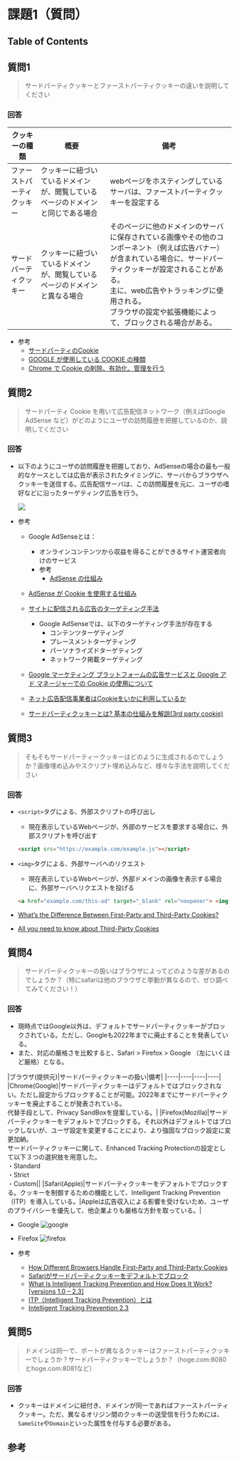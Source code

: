 # 課題1（質問）

## Table of Contents
<!-- START doctoc -->
<!-- END doctoc -->

## 質問1

> サードパーティクッキーとファーストパーティクッキーの違いを説明してください

### 回答

|クッキーの種類|概要|備考|
|----|----|----|
|ファーストパーティクッキー|クッキーに紐づいているドメインが、閲覧しているページのドメインと同じである場合|webページをホスティングしているサーバは、ファーストパーティクッキーを設定する|
|サードパーティクッキー|クッキーに紐づいているドメインが、閲覧しているページのドメインと異なる場合|そのページに他のドメインのサーバに保存されている画像やその他のコンポーネント（例えば広告バナー）が含まれている場合に、サードパーティクッキーが設定されることがある。<br>主に、web広告やトラッキングに使用される。<br> ブラウザの設定や拡張機能によって、ブロックされる場合がある。|

* 参考
  * [サードパーティのCookie](https://developer.mozilla.org/ja/docs/Web/HTTP/Cookies#third-party_cookies)
  * [GOOGLE が使用している COOKIE の種類](https://policies.google.com/technologies/cookies#types-of-cookies)
  * [Chrome で Cookie の削除、有効化、管理を行う](https://support.google.com/chrome/answer/95647?co=GENIE.Platform%3DDesktop&hl=ja#zippy=%2C%E7%89%B9%E5%AE%9A%E3%81%AE%E3%82%B5%E3%82%A4%E3%83%88%E3%81%AE-cookie-%E3%82%92%E8%A8%B1%E5%8F%AF%E3%81%BE%E3%81%9F%E3%81%AF%E3%83%96%E3%83%AD%E3%83%83%E3%82%AF%E3%81%99%E3%82%8B%2Cchrome-%E3%82%92%E7%B5%82%E4%BA%86%E3%81%97%E3%81%9F%E5%BE%8C%E3%81%AB-cookie-%E3%82%92%E5%89%8A%E9%99%A4%E3%81%99%E3%82%8B)

## 質問2

> サードパーティ Cookie を用いて広告配信ネットワーク（例えばGoogle AdSense など）がどのようにユーザの訪問履歴を把握しているのか、説明してください

### 回答

* 以下のようにユーザの訪問履歴を把握しており、AdSenseの場合の最も一般的なケースとしては広告が表示されたタイミングに、サーバからブラウザへクッキーを送信する。広告配信サーバは、この訪問履歴を元に、ユーザの嗜好などに沿ったターゲティング広告を行う。
 
  ![](../../../assets/third_party_cookie.png)

* 参考
  * Google AdSenseとは：
    * オンラインコンテンツから収益を得ることができるサイト運営者向けのサービス
    * 参考
      * [AdSense の仕組み](https://support.google.com/adsense/answer/6242051?hl=ja)

  * [AdSense が Cookie を使用する仕組み](https://support.google.com/adsense/answer/7549925?hl=ja)
  * [サイトに配信される広告のターゲティング手法](https://support.google.com/adsense/answer/9713)
    * Google AdSenseでは、以下のターゲティング手法が存在する
      * コンテンツターゲティング
      * プレースメントターゲティング
      * パーソナライズドターゲティング
      * ネットワーク掲載ターゲティング
  * [Google マーケティング プラットフォームの広告サービスと Google アド マネージャーでの Cookie の使用について](https://support.google.com/campaignmanager/answer/2839090?hl=ja)
  * [ネット広告配信事業者はCookieをいかに利用しているか](https://xtrend.nikkei.com/atcl/contents/technology/00005/00012/)
  * [サードパーティクッキーとは? 基本の仕組みを解説(3rd party cookie)](https://webtan.impress.co.jp/e/2017/10/03/27016)

## 質問3

> そもそもサードパーティークッキーはどのように生成されるのでしょうか？画像埋め込みやスクリプト埋め込みなど、様々な手法を説明してください

### 回答

* `<script>`タグによる、外部スクリプトの呼び出し
  * 現在表示しているWebページが、外部のサービスを要求する場合に、外部スクリプトを呼び出す

  ```html
  <script src="https://example.com/example.js"></script>
  ```

* `<img>`タグによる、外部サーバへのリクエスト
  * 現在表示しているWebページが、外部ドメインの画像を表示する場合に、外部サーバへリクエストを投げる

  ```html
  <a href="example.com/this-ad" target="_blank" rel="noopener"> <img src = "example.com/ad-img"> </a>
  ```

* [What’s the Difference Between First-Party and Third-Party Cookies?](https://clearcode.cc/blog/difference-between-first-party-third-party-cookies/)
* [All you need to know about Third-Party Cookies](https://cookie-script.com/all-you-need-to-know-about-third-party-cookies.html)

## 質問4

> サードパーティクッキーの扱いはブラウザによってどのような差があるのでしょうか？（特にsafariは他のブラウザと挙動が異なるので、ぜひ調べてみてください！）

### 回答

* 現時点ではGoogle以外は、デフォルトでサードパーティクッキーがブロックされている。ただし、Googleも2022年までに廃止することを発表している。
* また、対応の厳格さを比較すると、Safari > Firefox > Google （左にいくほど厳格）となる。

|ブラウザ(提供元)|サードパーティクッキーの扱い|備考|
|----|----|----|----|
|Chrome(Google)|サードパーティクッキーはデフォルトではブロックされない。ただし設定からブロックすることが可能。2022年までにサードパーティクッキーを廃止することが発表されている。<br> 代替手段として、Privacy SandBoxを提案している。|
|Firefox(Mozilla)|サードパーティクッキーをデフォルトでブロックする。それ以外はデフォルトではブロックしないが、ユーザ設定を変更することにより、より強固なブロック設定に変更加納。<br> サードパーティクッキーに関して、Enhanced Tracking Protectionの設定として以下３つの選択肢を用意した。<br>・Standard<br>・Strict<br>・Custom||
|Safari(Apple)|サードパーティクッキーをデフォルトでブロックする。クッキーを制御するための機能として、Intelligent Tracking Prevention（ITP）を導入している。|Appleは広告収入による影響を受けないため、ユーザのプライバシーを優先して、他企業よりも厳格な方針を取っている。|

* Google
![google](../../../assets/google_settings_cookie.png)

* Firefox
![firefox](../../../assets/firefox_settings_cookie.png)


* 参考
  * [How Different Browsers Handle First-Party and Third-Party Cookies](https://clearcode.cc/blog/browsers-first-third-party-cookies/)
  * [Safariがサードパーティクッキーをデフォルトでブロック](https://www.infoq.com/jp/news/2020/06/safari-third-party-cookies-block/)
  * [What Is Intelligent Tracking Prevention and How Does It Work? [versions 1.0 – 2.3]](https://clearcode.cc/blog/intelligent-tracking-prevention/#:~:text=Intelligent%20Tracking%20Prevention%20is%20a,Safari%20handles%20first%2Dparty%20cookies.)
  * [ITP（Intelligent Tracking Prevention）とは](https://dmlab.jp/words/e057.html)
  * [Intelligent Tracking Prevention 2.3](https://webkit.org/blog/9521/intelligent-tracking-prevention-2-3/)

## 質問5

> ドメインは同一で、ポートが異なるクッキーはファーストパーティクッキーでしょうか？サードパーティクッキーでしょうか？（hoge.com:8080とhoge.com:8081など）

### 回答

* クッキーはドメインに紐付き、ドメインが同一であればファーストパーティクッキー。ただ、異なるオリジン間のクッキーの送受信を行うためには、`SameSite`や`Domain`といった属性を付与する必要がある。

## 参考